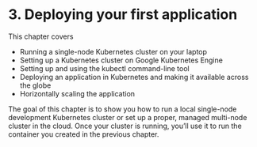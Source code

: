# 3. Deploying your first application

This chapter covers
* Running a single-node Kubernetes cluster on your laptop
* Setting up a Kubernetes cluster on Google Kubernetes Engine
* Setting up and using the kubectl command-line tool
* Deploying an application in Kubernetes and making it available across the globe
* Horizontally scaling the application

The goal of this chapter is to show you how to run a local single-node development Kubernetes cluster or set up a proper, managed multi-node cluster in the cloud. Once your cluster is running, you’ll use it to run the container you created in the previous chapter.